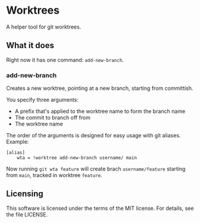 # Worktrees

A helper tool for git worktrees.

## What it does

Right now it has one command: `add-new-branch`.

### add-new-branch

Creates a new worktree, pointing at a new branch, starting from committish.

You specify three arguments:

- A prefix that's applied to the worktree name to form the branch name
- The commit to branch off from
- The worktree name

The order of the arguments is designed for easy usage with git aliases.
Example:

```
[alias]
    wta = !worktree add-new-branch username/ main
```

Now running `git wta feature` will create brach `username/feature` starting from
`main`, tracked in worktree `feature`.

## Licensing

This software is licensed under the terms of the MIT license. For details, see the file LICENSE.
